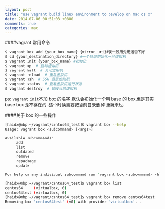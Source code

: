 ```yaml
---
layout: post
title: "use vagrant build linux environment to develop on mac os x"
date: 2014-07-06 00:51:03 +0800
comments: true
categories: mac
---
```


####vagrant 常用命令

```bash
$ vagrant box add {your_box_name} {mirror_uri}#我一般用先用迅雷下好
$ cd {your_destination_directory} #一个目录初始化一台虚拟机
$ vagrant init {your_box_name} #初始化
$ vagrant up  # 启动虚拟机
$ vagrant halt  # 关闭虚拟机
$ vagrant reload  # 重启虚拟机
$ vagrant ssh  # SSH 登录虚拟机
$ vagrant status  # 查看虚拟机运行状态
$ vagrant destroy  # 销毁当前虚拟机
```
ps: `vagrant init`不加 box 的名字 默认会初始化一个叫 base 的 box,但是其实 base box 是不存在的..这个时候需要把当前目录删掉 重新来过.

####关于 box 的一些操作
``` bash
[haidx@mbp:~/vagrant/centos64_test]$ vagrant box --help
Usage: vagrant box <subcommand> [<args>]

Available subcommands:
     add
     list
     outdated
     remove
     repackage
     update

For help on any individual subcommand run `vagrant box <subcommand> -h`

[haidx@mbp:~/vagrant/centos64_test]$ vagrant box list
centos64     (virtualbox, 0)
centos64test (virtualbox, 0)
[haidx@mbp:~/vagrant/centos64_test]$ vagrant box remove centos64test
Removing box 'centos64test' (v0) with provider 'virtualbox'...

```